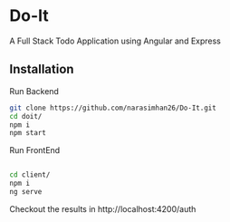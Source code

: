 # Do-It

A Full Stack Todo Application using Angular and Express

## Installation

Run Backend 

```bash
git clone https://github.com/narasimhan26/Do-It.git
cd doit/
npm i
npm start
```

Run FrontEnd

```bash

cd client/
npm i
ng serve
```

Checkout the results in http://localhost:4200/auth

